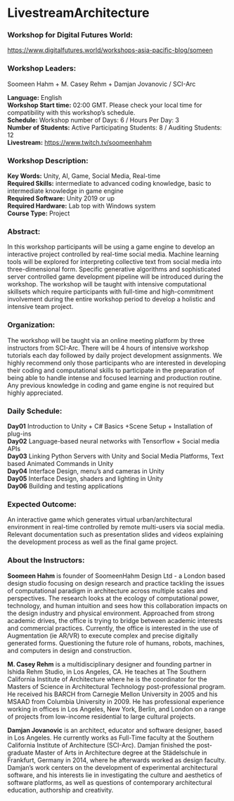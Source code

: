 # LivestreamArchitecture

### Workshop for Digital Futures World: 
https://www.digitalfutures.world/workshops-asia-pacific-blog/someen


### Workshop Leaders:  
Soomeen Hahm + M. Casey Rehm + Damjan Jovanovic / SCI-Arc


**Language:** English  
**Workshop Start time:** 02:00 GMT. Please check your local time for compatibility with this workshop’s schedule.  
**Schedule:**  Workshop  number of Days: 6  / Hours Per Day: 3  
**Number of Students:** Active Participating Students: 8  /  Auditing Students: 12  
**Livestream:** https://www.twitch.tv/soomeenhahm  


### Workshop Description:
**Key Words:** Unity, AI, Game, Social Media, Real-time  
**Required Skills:** intermediate to advanced coding knowledge, basic to intermediate knowledge in game engine   
**Required Software:**  Unity 2019 or up  
**Required Hardware:** Lab top with Windows system  
**Course Type:** Project  


### Abstract: 
In this workshop participants will be using a game engine to develop an interactive project controlled by real-time social media. Machine learning tools will be explored for interpreting collective text from social media into three-dimensional form. Specific generative algorithms and sophisticated server controlled game development pipeline will be introduced during the workshop. The workshop will be taught with intensive computational skillsets which require participants with full-time and high-commitment involvement during the entire workshop period to develop a holistic and intensive team project.    


### Organization: 
The workshop will be taught via an online meeting platform by three instructors from SCI-Arc. There will be 4 hours of intensive workshop tutorials each day followed by daily project development assignments. We highly recommend only those participants who are interested in developing their coding and computational skills to participate in the preparation of being able to handle intense and focused learning and production routine. Any previous knowledge in coding and game engine is not required but highly appreciated.   


### Daily Schedule: 
**Day01** Introduction to Unity + C# Basics +Scene Setup + Installation of plug-ins  
**Day02** Language-based neural networks with Tensorflow + Social media APIs   
**Day03** Linking Python Servers with Unity and Social Media Platforms, Text based Animated Commands in Unity  
**Day04** Interface Design, menu’s and cameras in Unity  
**Day05** Interface Design, shaders and lighting in Unity    
**Day06** Building and testing applications  


### Expected Outcome: 
An interactive game which generates virtual urban/architectural environment in real-time controlled by remote multi-users via social media. Relevant documentation such as presentation slides and videos explaining the development process as well as the final game project.


### About the Instructors:

**Soomeen Hahm** is founder of SoomeenHahm Design Ltd - a London based design studio focusing on design research and practice tackling the issues of computational paradigm in architecture across multiple scales and perspectives. The research looks at the ecology of computational power, technology, and human intuition and sees how this collaboration impacts on the design industry and physical environment. Approached from strong academic drives, the office is trying to bridge between academic interests and commercial practices. Currently, the office is interested in the use of Augmentation (ie AR/VR) to execute complex and precise digitally generated forms. Questioning the future role of humans, robots, machines, and computers in design and construction.

**M. Casey Rehm** is a multidisciplinary designer and founding partner in Ishida Rehm Studio, in Los Angeles, CA. He teaches at The Southern California Institute of Architecture where he is the coordinator for the Masters of Science in Architectural Technology post-professional program. He received his BARCH from Carnegie Mellon University in 2005 and his MSAAD from Columbia University in 2009.  He has professional experience working in offices in Los Angeles, New York, Berlin, and London on a range of projects from low-income residential to large cultural projects. 

**Damjan Jovanovic** is an architect, educator and software designer, based in Los Angeles. He currently works as Full-Time faculty at the Southern California Institute of Architecture (SCI-Arc). Damjan finished the post-graduate Master of Arts in Architecture degree at the Städelschule in Frankfurt, Germany in 2014, where he afterwards worked as design faculty. Damjan’s work centers on the development of experimental architectural software, and his interests lie in investigating the culture and aesthetics of software platforms, as well as questions of contemporary architectural education, authorship and creativity.
